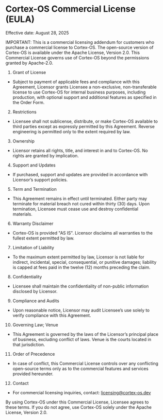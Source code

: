 # Cortex-OS Commercial License (EULA)

Effective date: August 28, 2025

IMPORTANT: This is a commercial licensing addendum for customers who purchase a commercial license to Cortex-OS. The open-source version of Cortex-OS is available under the Apache License, Version 2.0. This Commercial License governs use of Cortex-OS beyond the permissions granted by Apache-2.0.

1. Grant of License

- Subject to payment of applicable fees and compliance with this Agreement, Licensor grants Licensee a non-exclusive, non-transferable license to use Cortex-OS for internal business purposes, including production, with optional support and additional features as specified in the Order Form.

2. Restrictions

- Licensee shall not sublicense, distribute, or make Cortex-OS available to third parties except as expressly permitted by this Agreement. Reverse engineering is permitted only to the extent required by law.

3. Ownership

- Licensor retains all rights, title, and interest in and to Cortex-OS. No rights are granted by implication.

4. Support and Updates

- If purchased, support and updates are provided in accordance with Licensor’s support policies.

5. Term and Termination

- This Agreement remains in effect until terminated. Either party may terminate for material breach not cured within thirty (30) days. Upon termination, Licensee must cease use and destroy confidential materials.

6. Warranty Disclaimer

- Cortex-OS is provided "AS IS". Licensor disclaims all warranties to the fullest extent permitted by law.

7. Limitation of Liability

- To the maximum extent permitted by law, Licensor is not liable for indirect, incidental, special, consequential, or punitive damages; liability is capped at fees paid in the twelve (12) months preceding the claim.

8. Confidentiality

- Licensee shall maintain the confidentiality of non-public information disclosed by Licensor.

9. Compliance and Audits

- Upon reasonable notice, Licensor may audit Licensee’s use solely to verify compliance with this Agreement.

10. Governing Law; Venue

- This Agreement is governed by the laws of the Licensor’s principal place of business, excluding conflict of laws. Venue is the courts located in that jurisdiction.

11. Order of Precedence

- In case of conflict, this Commercial License controls over any conflicting open-source terms only as to the commercial features and services provided hereunder.

12. Contact

- For commercial licensing inquiries, contact: licensing@cortex-os.dev

By using Cortex-OS under this Commercial License, Licensee agrees to these terms. If you do not agree, use Cortex-OS solely under the Apache License, Version 2.0.
